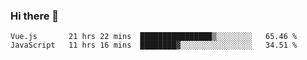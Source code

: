 ### Hi there 👋

<!--
**xin-code/Xin-code** is a ✨ _special_ ✨ repository because its `README.md` (this file) appears on your GitHub profile.

Here are some ideas to get you started:
<!--START_SECTION:waka-->
```text
Vue.js       21 hrs 22 mins  ████████████████▒░░░░░░░░   65.46 % 
JavaScript   11 hrs 16 mins  ████████▓░░░░░░░░░░░░░░░░   34.51 % 
```
<!--END_SECTION:waka-->
